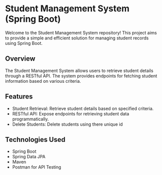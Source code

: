# Student Management System (Spring Boot)
Welcome to the Student Management System repository! This project aims to provide a simple and efficient solution for managing student records using Spring Boot.

## Overview
The Student Management System allows users to retrieve student details through a RESTful API. The system provides endpoints for fetching student information based on various criteria.

## Features
- Student Retrieval: Retrieve student details based on specified criteria.
- RESTful API: Expose endpoints for retrieving student data programmatically.
- Delete Students: Delete students using there unique id

## Technologies Used
- Spring Boot
- Spring Data JPA
- Maven
- Postman for API Testing
